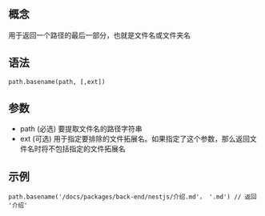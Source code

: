 ## 概念

用于返回一个路径的最后一部分，也就是文件名或文件夹名

## 语法

```
path.basename(path, [,ext])
```
## 参数

- path (必选) 要提取文件名的路径字符串
- ext (可选) 用于指定要排除的文件拓展名。如果指定了这个参数，那么返回文件名时将不包括指定的文件拓展名

## 示例

```
path.basename('/docs/packages/back-end/nestjs/介绍.md'， '.md') // 返回 '介绍'
```